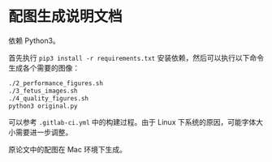 # 配图生成说明文档

依赖 Python3。

首先执行 `pip3 install -r requirements.txt` 安装依赖，然后可以执行以下命令生成各个需要的图像：

```bash
./2_performance_figures.sh
./3_fetus_images.sh
./4_quality_figures.sh
python3 original.py
```

可以参考 `.gitlab-ci.yml` 中的构建过程。由于 Linux 下系统的原因，可能字体大小需要进一步调整。

原论文中的配图在 Mac 环境下生成。

